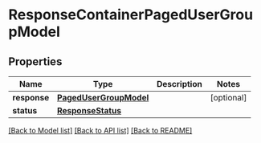 # ResponseContainerPagedUserGroupModel

## Properties
Name | Type | Description | Notes
------------ | ------------- | ------------- | -------------
**response** | [**PagedUserGroupModel**](PagedUserGroupModel.md) |  | [optional] 
**status** | [**ResponseStatus**](ResponseStatus.md) |  | 

[[Back to Model list]](../README.md#documentation-for-models) [[Back to API list]](../README.md#documentation-for-api-endpoints) [[Back to README]](../README.md)



